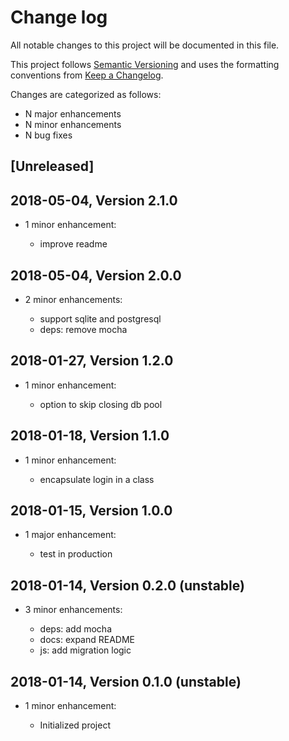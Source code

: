 # Change log

All notable changes to this project will be documented in this file.

This project follows [Semantic Versioning](http://semver.org/) and uses the formatting conventions from [Keep a Changelog](http://keepachangelog.com).

Changes are categorized as follows:

* N major enhancements
* N minor enhancements
* N bug fixes

## [Unreleased]

## 2018-05-04, Version 2.1.0

* 1 minor enhancement:

  * improve readme

## 2018-05-04, Version 2.0.0

* 2 minor enhancements:

  * support sqlite and postgresql
  * deps: remove mocha

## 2018-01-27, Version 1.2.0

* 1 minor enhancement:

  * option to skip closing db pool

## 2018-01-18, Version 1.1.0

* 1 minor enhancement:

  * encapsulate login in a class

## 2018-01-15, Version 1.0.0

* 1 major enhancement:

  * test in production

## 2018-01-14, Version 0.2.0 (unstable)

* 3 minor enhancements:

  * deps: add mocha
  * docs: expand README
  * js: add migration logic

## 2018-01-14, Version 0.1.0 (unstable)

* 1 minor enhancement:

  * Initialized project
